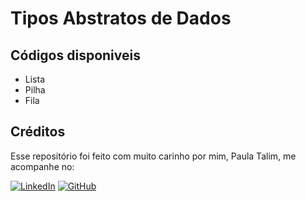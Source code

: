 # Tipos Abstratos de Dados

## Códigos disponiveis
- Lista
- Pilha
- Fila

## Créditos
Esse repositório foi feito com muito carinho por mim, Paula Talim, me acompanhe no:

[![LinkedIn](https://img.shields.io/badge/linkedin-%230077B5.svg?style=for-the-badge&logo=linkedin&logoColor=white)](https://www.linkedin.com/in/paula-talim-693120246/) 
[![GitHub](https://img.shields.io/badge/github-%23121011.svg?style=for-the-badge&logo=github&logoColor=white)](https://github.com/Paula-Talim)